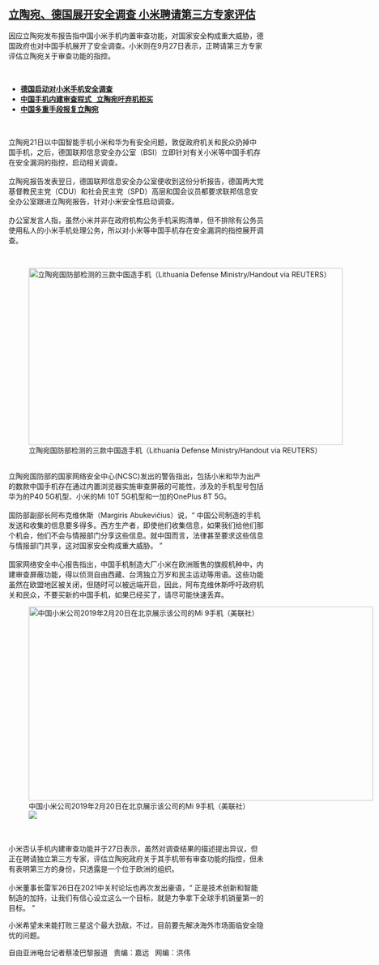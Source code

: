 <!--1632766680000-->
[立陶宛、德国展开安全调查  小米聘请第三方专家评估](https://www.rfa.org/mandarin/yataibaodao/junshiwaijiao/cl-09272021140342.html)
------

<p></p><p>因应立陶宛发布报告指中国小米手机内置审查功能，对国家安全构成重大威胁，德国政府也对中国手机展开了安全调查。小米则在9月27日表示，正聘请第三方专家评估立陶宛关于审查功能的指控。</p><p><br/></p><ul><li><a href="https://www.rfa.org/mandarin/Xinwen/1-09262021114833.html"><strong>德国启动对小米手机安全调查</strong></a></li><li><strong><a href="https://www.rfa.org/mandarin/Xinwen/8-09222021150112.html">中国手机内建审查程式   立陶宛吁弃机拒买</a></strong></li><li><strong><a href="https://www.rfa.org/mandarin/yataibaodao/junshiwaijiao/cl-08232021090341.html">中国多重手段报复立陶宛</a></strong></li></ul><p><br/></p><p>立陶宛21日以中国智能手机小米和华为有安全问题，敦促政府机关和民众扔掉中国手机，之后，德国联邦信息安全办公室（BSI）立即针对有关小米等中国手机存在安全漏洞的指控，启动相关调查。<br/><br/>立陶宛报告发表翌日，德国联邦信息安全办公室便收到这份分析报告，德国两大党基督教民主党（CDU）和社会民主党（SPD）高层和国会议员都要求联邦信息安全办公室跟进立陶宛报告，针对小米安全性启动调查。<br/><br/>办公室发言人指，虽然小米并非在政府机构公务手机采购清单，但不排除有公务员使用私人的小米手机处理公务，所以对小米等中国手机存在安全漏洞的指控展开调查。</p><p><br/><figure class="image-richtext image-inline captioned" style="width:620px;"><img alt="立陶宛国防部检测的三款中国造手机（Lithuania Defense Ministry/Handout via REUTERS）" height="349" src="https://www.rfa.org/mandarin/yataibaodao/junshiwaijiao/cl-09272021140342.html/cl0927a.jpg/@@images/f60b563f-24f9-4097-95cd-417dbb602615.jpeg" title="cl0927a.jpg" width="620"/><figcaption class="image-caption">立陶宛国防部检测的三款中国造手机（Lithuania Defense Ministry/Handout via REUTERS）</figcaption><small></small></figure><br/>立陶宛国防部的国家网络安全中心(NCSC)发出的警告指出，包括小米和华为出产的数款中国手机存在通过内置浏览器实施审查屏蔽的可能性，涉及的手机型号包括华为的P40 5G机型、小米的Mi 10T 5G机型和一加的OnePlus 8T 5G。<br/><br/>国防部副部长阿布克维休斯（Margiris Abukevičius）说，“ 中国公司制造的手机发送和收集的信息要多得多。西方生产者，即使他们收集信息，如果我们给他们那个机会，他们不会与情报部门分享这些信息。就中国而言，法律甚至要求这些信息与情报部门共享，这对国家安全构成重大威胁。 ”<br/><br/>国家网络安全中心报告指出，中国手机制造大厂小米在欧洲贩售的旗舰机种中，内建审查屏蔽功能，得以侦测自由西藏、台湾独立万岁和民主运动等用语。这些功能虽然在欧盟地区被关闭，但随时可以被远端开启，因此，阿布克维休斯呼吁政府机关和民众，不要买新的中国手机，如果已经买了，请尽可能快速丢弃。</p><p><figure class="image-richtext image-inline captioned" style="width:680px;"><img alt="中国小米公司2019年2月20日在北京展示该公司的Mi 9手机（美联社）" height="383" src="https://www.rfa.org/mandarin/yataibaodao/junshiwaijiao/cl-09272021140342.html/cl0927b.jpg/@@images/838fa2b4-3d7f-4fb8-bdce-779cb91dcea1.jpeg" title="cl0927b.jpg" width="680"/><figcaption class="image-caption">中国小米公司2019年2月20日在北京展示该公司的Mi 9手机（美联社）</figcaption><small></small><div id="zoomattribute"><a data-caption="中国小米公司2019年2月20日在北京展示该公司的Mi 9手机（美联社）" data-fancybox="" href="https://www.rfa.org/mandarin/yataibaodao/junshiwaijiao/cl-09272021140342.html/cl0927b.jpg" id="single_image" title="中国小米公司2019年2月20日在北京展示该公司的Mi 9手机（美联社）"><img src="/++plone++rfa-resources/img/icon-zoom.png"/></a></div></figure><br/><br/>小米否认手机内建审查功能并于27日表示，虽然对调查结果的描述提出异议，但正在聘请独立第三方专家，评估立陶宛政府关于其手机带有审查功能的指控，但未有表明第三方的身份，只透露是一个位于欧洲的组织。<br/><br/>小米董事长雷军26日在2021中关村论坛也再次发出豪语，“ 正是技术创新和智能制造的加持，让我们有信心设立这么一个目标，就是力争拿下全球手机销量第一的目标。 ”</p><p>小米希望未来能打败三星这个最大劲敌，不过，目前要先解决海外市场面临安全隐忧的问题。</p><p></p><p>自由亚洲电台记者蔡凌巴黎报道   责编：嘉远   网编：洪伟</p>
